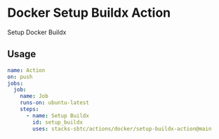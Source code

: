 # Docker Setup Buildx Action

Setup Docker Buildx

## Usage

```yaml
name: Action
on: push
jobs:
  job:
    name: Job
    runs-on: ubuntu-latest
    steps:
      - name: Setup Buildx
        id: setup_buildx
        uses: stacks-sbtc/actions/docker/setup-buildx-action@main
```

